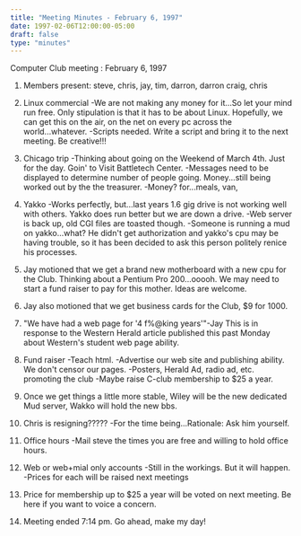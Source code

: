 ```yaml
---
title: "Meeting Minutes - February 6, 1997"
date: 1997-02-06T12:00:00-05:00
draft: false
type: "minutes"
---
```


Computer Club meeting : February 6, 1997 </p><p>
1.  Members present:  steve, chris, jay, tim, darron, darron 	craig, chris </p><p>
2.  Linux commercial 	-We are not making any money for it...So let your mind 	 run free.  Only stipulation is that it has to be about 	 Linux.  Hopefully, we can get this on the air, on the net 	 on every pc across the world...whatever. 	-Scripts needed.  Write a script and bring it to the next 	 meeting.  Be creative!!!  </p><p>
3.  Chicago trip 	-Thinking about going on the Weekend of March 4th. Just 	 for the day.  Goin' to Visit Battletech Center. 	-Messages need to be displayed to determine number of 	 people going.  Money...still being worked out by the 	 the treasurer. 	-Money?  		for...meals, van,     </p><p>
4.  Yakko  	-Works perfectly, but...last years 1.6 gig drive is not  	 working well with others.  Yakko does run better but we 	 are down a drive.   	-Web server is back up, old CGI files are toasted though. 	-Someone is running a mud on yakko...what? He didn't get  	 authorization and yakko's cpu may be having trouble, so 	 it has been decided to ask this person politely renice his  	 processes. </p><p>
5.  Jay motioned that we get a brand new motherboard with a new cpu 	for the Club.  Thinking about a Pentium Pro 200...ooooh. 	We may need to start a fund raiser to pay for this mother. 	Ideas are welcome. </p><p>
6.  Jay also motioned that we get business cards for the Club, $9 for 	1000.   </p><p>
7.  "We have had a web page for '4 f%@king years'"-Jay 	This is in response to the Western Herald article published 	this past Monday about Western's student web page ability. </p><p>
8.  Fund raiser 	-Teach html. 	-Advertise our web site and publishing ability. 	 We don't censor our pages. 	-Posters, Herald Ad, radio ad, etc. promoting the club 	-Maybe raise C-club membership to $25 a year. </p><p>
9.  Once we get things a little more stable,  Wiley will be the new 	dedicated Mud server, Wakko will hold the new bbs. </p><p>
10. Chris is resigning????? 	-For the time being...Rationale: Ask him yourself. </p><p>
11. Office hours 	-Mail steve the times you are free and willing to hold 	 office hours. </p><p>
12. Web or web+mial only accounts 	-Still in the workings.  But it will happen.  	-Prices for each will be raised next meetings </p><p>
13. Price for membership up to $25 a year will be voted on next 	meeting.  Be here if you want to voice a concern. </p><p>
14. Meeting ended 7:14 pm.  Go ahead, make my day!  </p>
